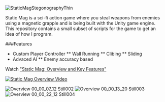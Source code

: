 
![StaticMagStegonographyThin](https://user-images.githubusercontent.com/52022661/234994382-ef05e863-c3c0-414c-b1d2-012790817c23.png)

Static Mag is a sci-fi action game where you steal weapons from enemies using a magnetic grapple and is being built with the Unity game engine. This repository contains a small subset of scripts for the game to get an idea of how I program.

###Features
* Custom Player Controller
** Wall Running
** Clibing
** Sliding
* Advaced AI
** Enemy accuracy based 

Watch ["Static Mag: Overview and Key Features"](https://www.youtube.com/watch?v=nDraKM92OQI)

[![Static Mag Overview Video](https://user-images.githubusercontent.com/52022661/235011495-68117a46-e003-4dda-8ded-2d8106832e31.png)](https://youtu.be/nDraKM92OQI)

![Overview 00_00_07_12 Still002](https://user-images.githubusercontent.com/52022661/234996825-0096c71f-583c-4a89-ae80-0caac6f0a687.png)
![Overview 00_00_13_20 Still003](https://user-images.githubusercontent.com/52022661/234997708-c53d437c-7ea6-4847-b0d9-0c5f4fcad0b1.png)
![Overview 00_00_22_12 Still004](https://user-images.githubusercontent.com/52022661/234998429-a32fbcec-79ea-41f2-b0e7-dc39e9008120.png)
